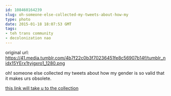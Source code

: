 ```yaml
---
id: 108460164239
slug: oh-someone-else-collected-my-tweets-about-how-my
type: photo
date: 2015-01-18 18:07:53 GMT
tags:
- teh trans community
- decolonization nao
---
```

original url: https://41.media.tumblr.com/4b7f22c0b3f70236451fe8c56907b14f/tumblr_nidx15YErx1tyjgxro1_1280.png

oh! someone else collected my tweets about how my gender is so valid that it makes urs obsolete. 

[this link will take u to the collection](http://biyuti.com/1r)